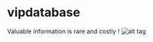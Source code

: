 # vipdatabase
Valuable information is  rare  and costly !
![alt tag](https://github.com/aureliuscommodus/vipdatabase/issues/1)
